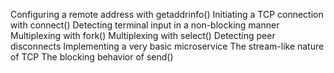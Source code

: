Configuring a remote address with getaddrinfo()
Initiating a TCP connection with connect()
Detecting terminal input in a non-blocking manner
Multiplexing with fork()
Multiplexing with select()
Detecting peer disconnects
Implementing a very basic microservice
The stream-like nature of TCP
The blocking behavior of send()
